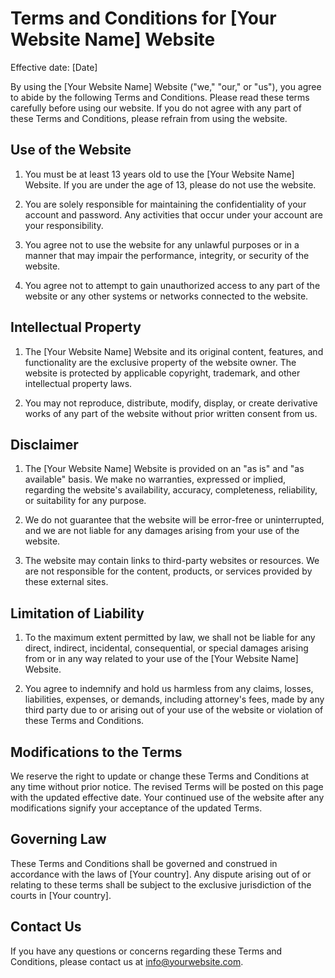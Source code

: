 # Terms and Conditions for [Your Website Name] Website

Effective date: [Date]

By using the [Your Website Name] Website ("we," "our," or "us"), you agree to abide by the following Terms and Conditions. Please read these terms carefully before using our website. If you do not agree with any part of these Terms and Conditions, please refrain from using the website.

## Use of the Website

1. You must be at least 13 years old to use the [Your Website Name] Website. If you are under the age of 13, please do not use the website.

2. You are solely responsible for maintaining the confidentiality of your account and password. Any activities that occur under your account are your responsibility.

3. You agree not to use the website for any unlawful purposes or in a manner that may impair the performance, integrity, or security of the website.

4. You agree not to attempt to gain unauthorized access to any part of the website or any other systems or networks connected to the website.

## Intellectual Property

1. The [Your Website Name] Website and its original content, features, and functionality are the exclusive property of the website owner. The website is protected by applicable copyright, trademark, and other intellectual property laws.

2. You may not reproduce, distribute, modify, display, or create derivative works of any part of the website without prior written consent from us.

## Disclaimer

1. The [Your Website Name] Website is provided on an "as is" and "as available" basis. We make no warranties, expressed or implied, regarding the website's availability, accuracy, completeness, reliability, or suitability for any purpose.

2. We do not guarantee that the website will be error-free or uninterrupted, and we are not liable for any damages arising from your use of the website.

3. The website may contain links to third-party websites or resources. We are not responsible for the content, products, or services provided by these external sites.

## Limitation of Liability

1. To the maximum extent permitted by law, we shall not be liable for any direct, indirect, incidental, consequential, or special damages arising from or in any way related to your use of the [Your Website Name] Website.

2. You agree to indemnify and hold us harmless from any claims, losses, liabilities, expenses, or demands, including attorney's fees, made by any third party due to or arising out of your use of the website or violation of these Terms and Conditions.

## Modifications to the Terms

We reserve the right to update or change these Terms and Conditions at any time without prior notice. The revised Terms will be posted on this page with the updated effective date. Your continued use of the website after any modifications signify your acceptance of the updated Terms.

## Governing Law

These Terms and Conditions shall be governed and construed in accordance with the laws of [Your country]. Any dispute arising out of or relating to these terms shall be subject to the exclusive jurisdiction of the courts in [Your country].

## Contact Us

If you have any questions or concerns regarding these Terms and Conditions, please contact us at [info@yourwebsite.com](mailto:info@yourwebsite.com).
